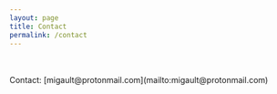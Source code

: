 ```yaml
---
layout: page
title: Contact
permalink: /contact
---
```


<br>
<br>
Contact:  [migault@protonmail.com](mailto:migault@protonmail.com)
